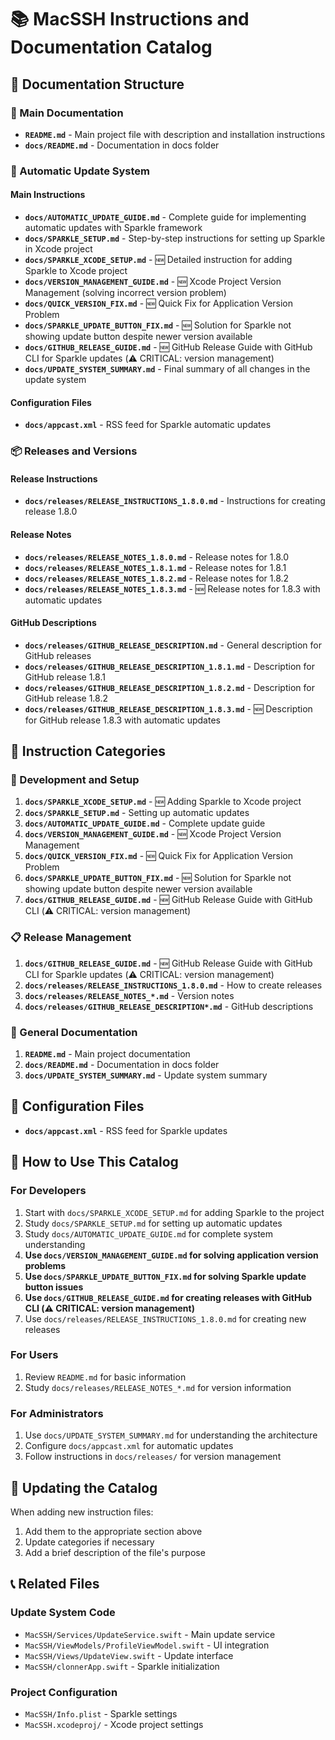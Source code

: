# 📚 MacSSH Instructions and Documentation Catalog

## 📁 Documentation Structure

### 📖 Main Documentation
- **`README.md`** - Main project file with description and installation instructions
- **`docs/README.md`** - Documentation in docs folder

### 🔄 Automatic Update System

#### Main Instructions
- **`docs/AUTOMATIC_UPDATE_GUIDE.md`** - Complete guide for implementing automatic updates with Sparkle framework
- **`docs/SPARKLE_SETUP.md`** - Step-by-step instructions for setting up Sparkle in Xcode project
- **`docs/SPARKLE_XCODE_SETUP.md`** - 🆕 Detailed instruction for adding Sparkle to Xcode project
- **`docs/VERSION_MANAGEMENT_GUIDE.md`** - 🆕 Xcode Project Version Management (solving incorrect version problem)
- **`docs/QUICK_VERSION_FIX.md`** - 🆕 Quick Fix for Application Version Problem
- **`docs/SPARKLE_UPDATE_BUTTON_FIX.md`** - 🆕 Solution for Sparkle not showing update button despite newer version available
- **`docs/GITHUB_RELEASE_GUIDE.md`** - 🆕 GitHub Release Guide with GitHub CLI for Sparkle updates (⚠️ CRITICAL: version management)
- **`docs/UPDATE_SYSTEM_SUMMARY.md`** - Final summary of all changes in the update system

#### Configuration Files
- **`docs/appcast.xml`** - RSS feed for Sparkle automatic updates

### 📦 Releases and Versions

#### Release Instructions
- **`docs/releases/RELEASE_INSTRUCTIONS_1.8.0.md`** - Instructions for creating release 1.8.0

#### Release Notes
- **`docs/releases/RELEASE_NOTES_1.8.0.md`** - Release notes for 1.8.0
- **`docs/releases/RELEASE_NOTES_1.8.1.md`** - Release notes for 1.8.1
- **`docs/releases/RELEASE_NOTES_1.8.2.md`** - Release notes for 1.8.2
- **`docs/releases/RELEASE_NOTES_1.8.3.md`** - 🆕 Release notes for 1.8.3 with automatic updates

#### GitHub Descriptions
- **`docs/releases/GITHUB_RELEASE_DESCRIPTION.md`** - General description for GitHub releases
- **`docs/releases/GITHUB_RELEASE_DESCRIPTION_1.8.1.md`** - Description for GitHub release 1.8.1
- **`docs/releases/GITHUB_RELEASE_DESCRIPTION_1.8.2.md`** - Description for GitHub release 1.8.2
- **`docs/releases/GITHUB_RELEASE_DESCRIPTION_1.8.3.md`** - 🆕 Description for GitHub release 1.8.3 with automatic updates

## 🎯 Instruction Categories

### 🚀 Development and Setup
1. **`docs/SPARKLE_XCODE_SETUP.md`** - 🆕 Adding Sparkle to Xcode project
2. **`docs/SPARKLE_SETUP.md`** - Setting up automatic updates
3. **`docs/AUTOMATIC_UPDATE_GUIDE.md`** - Complete update guide
4. **`docs/VERSION_MANAGEMENT_GUIDE.md`** - 🆕 Xcode Project Version Management
5. **`docs/QUICK_VERSION_FIX.md`** - 🆕 Quick Fix for Application Version Problem
6. **`docs/SPARKLE_UPDATE_BUTTON_FIX.md`** - 🆕 Solution for Sparkle not showing update button despite newer version available
7. **`docs/GITHUB_RELEASE_GUIDE.md`** - 🆕 GitHub Release Guide with GitHub CLI (⚠️ CRITICAL: version management)

### 📋 Release Management
1. **`docs/GITHUB_RELEASE_GUIDE.md`** - 🆕 GitHub Release Guide with GitHub CLI for Sparkle updates (⚠️ CRITICAL: version management)
2. **`docs/releases/RELEASE_INSTRUCTIONS_1.8.0.md`** - How to create releases
3. **`docs/releases/RELEASE_NOTES_*.md`** - Version notes
4. **`docs/releases/GITHUB_RELEASE_DESCRIPTION*.md`** - GitHub descriptions

### 📖 General Documentation
1. **`README.md`** - Main project documentation
2. **`docs/README.md`** - Documentation in docs folder
3. **`docs/UPDATE_SYSTEM_SUMMARY.md`** - Update system summary

## 🔧 Configuration Files
- **`docs/appcast.xml`** - RSS feed for Sparkle updates

## 📝 How to Use This Catalog

### For Developers
1. Start with `docs/SPARKLE_XCODE_SETUP.md` for adding Sparkle to the project
2. Study `docs/SPARKLE_SETUP.md` for setting up automatic updates
3. Study `docs/AUTOMATIC_UPDATE_GUIDE.md` for complete system understanding
4. **Use `docs/VERSION_MANAGEMENT_GUIDE.md` for solving application version problems**
5. **Use `docs/SPARKLE_UPDATE_BUTTON_FIX.md` for solving Sparkle update button issues**
6. **Use `docs/GITHUB_RELEASE_GUIDE.md` for creating releases with GitHub CLI (⚠️ CRITICAL: version management)**
7. Use `docs/releases/RELEASE_INSTRUCTIONS_1.8.0.md` for creating new releases

### For Users
1. Review `README.md` for basic information
2. Study `docs/releases/RELEASE_NOTES_*.md` for version information

### For Administrators
1. Use `docs/UPDATE_SYSTEM_SUMMARY.md` for understanding the architecture
2. Configure `docs/appcast.xml` for automatic updates
3. Follow instructions in `docs/releases/` for version management

## 🔄 Updating the Catalog

When adding new instruction files:
1. Add them to the appropriate section above
2. Update categories if necessary
3. Add a brief description of the file's purpose

## 📞 Related Files

### Update System Code
- `MacSSH/Services/UpdateService.swift` - Main update service
- `MacSSH/ViewModels/ProfileViewModel.swift` - UI integration
- `MacSSH/Views/UpdateView.swift` - Update interface
- `MacSSH/clonnerApp.swift` - Sparkle initialization

### Project Configuration
- `MacSSH/Info.plist` - Sparkle settings
- `MacSSH.xcodeproj/` - Xcode project settings
